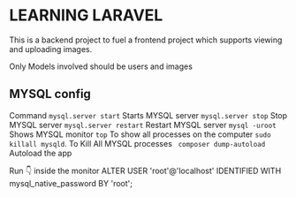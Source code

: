 # LEARNING LARAVEL
This is a backend project to fuel a frontend project which supports
viewing and uploading images.

Only Models involved should be users and images

## MYSQL config
Command
```mysql.server start```     Starts MYSQL server
```mysql.server stop```       Stop MYSQL server
```mysql.server restart```       Restart MYSQL server
```mysql -uroot```           Shows MYSQL monitor
```top```                    To show all processes on the computer
```sudo killall mysqld```.   To Kill All MYSQL processes
``` composer dump-autoload``` Autoload the app


Run 👇 inside the monitor
ALTER USER 'root'@'localhost' IDENTIFIED WITH mysql_native_password BY 'root';      


